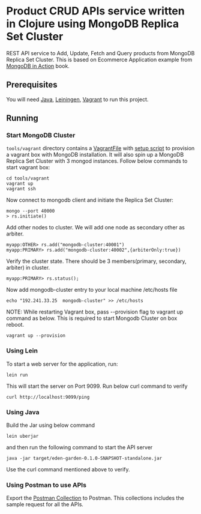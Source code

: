 # Product CRUD APIs service written in Clojure using MongoDB Replica Set Cluster

REST API service to Add, Update, Fetch and Query products from MongoDB Replica Set Cluster. This is based on Ecommerce Application example from
[MongoDB in Action](https://www.manning.com/books/mongodb-in-action) book.


## Prerequisites

You will need [Java](https://docs.oracle.com/javase/8/docs/technotes/guides/install/install_overview.html), [Leiningen](https://leiningen.org/),
[Vagrant](https://www.vagrantup.com/intro/getting-started/install.html) to run this project.


## Running

### Start MongoDB Cluster

`tools/vagrant` directory contains a [VagrantFile](tools/vagrant/VagrantFile) with [setup script](tools/vagrant/setup.sh) to provision a vagrant box with MongoDB installation.
It will also spin up a MongoDB Replica Set Cluster with 3 mongod instances. Follow below commands to start vagrant box:
```
cd tools/vagrant
vagrant up
vagrant ssh
```

Now connect to mongodb client and initiate the Replica Set Cluster:
```
mongo --port 40000
> rs.initiate()
```

Add other nodes to cluster. We will add one node as secondary other as arbiter.
```
myapp:OTHER> rs.add("mongodb-cluster:40001")
myapp:PRIMARY> rs.add("mongodb-cluster:40002",{arbiterOnly:true})
```

Verify the cluster state. There should be 3 members(primary, secondary, arbiter) in cluster.
```
myapp:PRIMARY> rs.status();
```

Now add mongodb-cluster entry to your local machine /etc/hosts file
```
echo "192.241.33.25  mongodb-cluster" >> /etc/hosts
```

NOTE: While restarting Vagrant box,  pass --provision flag to vagrant up command as below. This is required to start Mongodb Cluster on box reboot.
```
vagrant up --provision
```

### Using Lein
To start a web server for the application, run:
```
lein run
```

This will start the server on Port 9099. Run below curl command to verify
```
curl http://localhost:9099/ping
```

### Using Java
Build the Jar using below command
```
lein uberjar
```
and then run the following command to start the API server
```
java -jar target/eden-garden-0.1.0-SNAPSHOT-standalone.jar
```
Use the curl command mentioned above to verify.

### Using Postman to use APIs
Export the <a href="/tools/eden-garden.postman_collection.json">Postman Collection</a> to Postman. This collections
includes the sample request for all the APIs.
